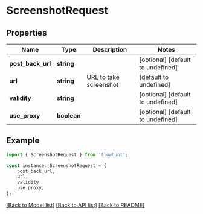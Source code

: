 # ScreenshotRequest


## Properties

Name | Type | Description | Notes
------------ | ------------- | ------------- | -------------
**post_back_url** | **string** |  | [optional] [default to undefined]
**url** | **string** | URL to take screenshot | [default to undefined]
**validity** | **string** |  | [optional] [default to undefined]
**use_proxy** | **boolean** |  | [optional] [default to undefined]

## Example

```typescript
import { ScreenshotRequest } from 'flowhunt';

const instance: ScreenshotRequest = {
    post_back_url,
    url,
    validity,
    use_proxy,
};
```

[[Back to Model list]](../README.md#documentation-for-models) [[Back to API list]](../README.md#documentation-for-api-endpoints) [[Back to README]](../README.md)
